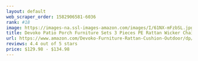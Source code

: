 ```yaml
---
layout: default 
﻿web_scraper_order: 1582906581-6036
rank: #18
image: https://images-na.ssl-images-amazon.com/images/I/61NX-mFzbSL.jpg
title: Devoko Patio Porch Furniture Sets 3 Pieces PE Rattan Wicker Chairs with Table Outdoor Garden…
url: https://www.amazon.com/Devoko-Furniture-Rattan-Cushion-Outdoor/dp/B0765VTBLV/ref=zg_mw_lawn-garden_18?_encoding=UTF8&psc=1&refRID=76Z90TQYXV7BQTWF8V4S
reviews: 4.4 out of 5 stars
price: $129.98 - $134.98
---
```

